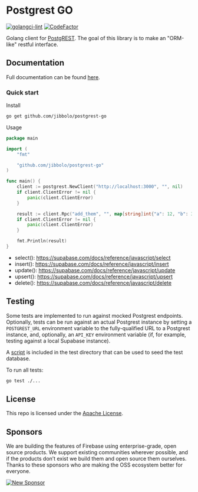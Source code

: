 # Postgrest GO

[![golangci-lint](https://github.com/jibbolo/postgrest-go/actions/workflows/golangci.yml/badge.svg)](https://github.com/jibbolo/postgrest-go/actions/workflows/golangci.yml) [![CodeFactor](https://www.codefactor.io/repository/github/supabase-community/postgrest-go/badge/main?s=101cab44de33934fd85cadcd9a9b535a05791670)](https://www.codefactor.io/repository/github/supabase/postgrest-go/overview/main)

Golang client for [PostgREST](https://postgrest.org). The goal of this library is to make an "ORM-like" restful interface.

## Documentation

Full documentation can be found [here](https://pkg.go.dev/github.com/jibbolo/postgrest-go).

### Quick start

Install

```bash
go get github.com/jibbolo/postgrest-go
```

Usage

```go
package main

import (
	"fmt"

	"github.com/jibbolo/postgrest-go"
)

func main() {
	client := postgrest.NewClient("http://localhost:3000", "", nil)
	if client.ClientError != nil {
		panic(client.ClientError)
	}

	result := client.Rpc("add_them", "", map[string]int{"a": 12, "b": 3})
	if client.ClientError != nil {
		panic(client.ClientError)
	}

	fmt.Println(result)
}
```

- select(): https://supabase.com/docs/reference/javascript/select
- insert(): https://supabase.com/docs/reference/javascript/insert
- update(): https://supabase.com/docs/reference/javascript/update
- upsert(): https://supabase.com/docs/reference/javascript/upsert
- delete(): https://supabase.com/docs/reference/javascript/delete

## Testing

Some tests are implemented to run against mocked Postgrest endpoints. Optionally, tests can be run against an actual Postgrest instance by setting a `POSTGREST_URL` environment variable to the fully-qualified URL to a Postgrest instance, and, optionally, an `API_KEY` environment variable (if, for example, testing against a local Supabase instance).

A [script](test/seed.sql) is included in the test directory that can be used to seed the test database.

To run all tests:

```bash
go test ./...
```

## License

This repo is licensed under the [Apache License](LICENSE).

## Sponsors

We are building the features of Firebase using enterprise-grade, open source products. We support existing communities wherever possible, and if the products don’t exist we build them and open source them ourselves. Thanks to these sponsors who are making the OSS ecosystem better for everyone.

[![New Sponsor](https://user-images.githubusercontent.com/10214025/90518111-e74bbb00-e198-11ea-8f88-c9e3c1aa4b5b.png)](https://github.com/sponsors/supabase)
